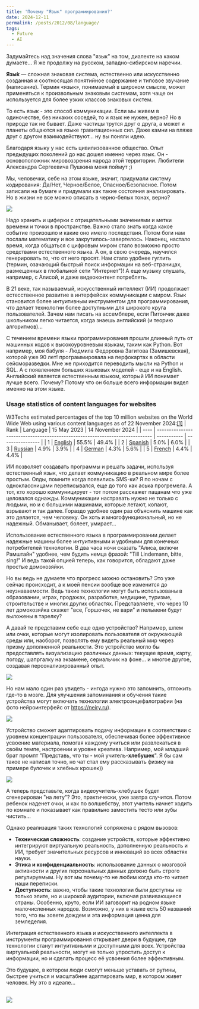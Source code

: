 ```yaml
---
title: 'Почему "Язык" программирования?'
date: 2024-12-11
permalink: /posts/2012/08/language/
tags:
  - Future
  - AI
---
```

Задумайтесь над значения слова "язык" на том, диалекте на каком думаете... Я же продолжу на русском, западно-сибирском наречии.

**Язы́к** — сложная знаковая система, естественно или искусственно созданная и соотносящая понятийное содержание и типовое звучание (написание).
Термин «язык», понимаемый в широком смысле, может применяться к произвольным знаковым системам, хотя чаще он используется для более узких классов знаковых систем.

То есть язык - это способ коммуникации. Если мы живем в одиночестве, без никаких соседей, то и язык не нужен, верно? Но в природе так не бывает. Даже частицы трутся друг о друга, а может и планеты общаются на языке гравитационных сил. Даже камни на пляже друг с другом взаимодействуют... ну вы поняли идею. 

Благодаря языку у нас есть цивилизованное общество. Опыт предыдущих поколений до нас дошел именно через язык. Он - основоположник мировоззрения народа этой территории. Любители Александра Сергеевича Пушкина меня поймут ;)

Мы, человечки, себе на этом языке, значит, придумали систему кодирования: Да/Нет, Черное/Белое, Опасное/Безопасное. Потом записали на бумаге и придумали как такие состояния анализировать. Но в жизни не все можно описать в черно-белых тонах, верно? 

![](20241211205809.png)

Надо хранить и циферки с отрицательными значениями и метки времени и точки в пространстве. Важно стало знать когда какое событие произошло и какие оно имело последствия. Потом боги нам послали математику и все закрутилось-завертелось. 
Наконец, настало время, когда общаться с цифровым миром стало возможно просто средствами естественного языка. А он, в свою очередь, научился генерировать то, что от него просят. Нам стало удобнее гуглить (термин, озачающий быстрый поиск информации на веб-страницах, размещенных в глобальной сети "Интернет")! А еще музыку слушать, например, с Алисой, и даже видеоконтент потреблять.

В 21 веке, так называемый, искусственный интеллект (ИИ) продолжает естесственное развитие в интерфейсах коммуникации с миром. Язык становится более интуитивным инструментом для программирования, что делает технологии более доступными для широкого круга пользователей. Зачем нам писать на ассемблере, если Питончик даже школьником легко читается, когда знаешь английский (и теорию алгоритмов)...

С течением времени языки программирования прошли длинный путь от машинных кодов к высокоуровневым языкам, таким как Python. Вот например, моя бабуля - Людмила Федоровна Загитова (Замишевская), которой уже 90 лет! программировала на перфокартах в области сейсморазведки.
Мне же приходится переводить мысли на Python и SQL. А с появлением больших языковых моделей - еще и на English.
Английский является естественным языком, который ИИ понимает лучше всего. Почему? Потому что он больше всего информации видел именно на этом языке.

### Usage statistics of content languages for websites
W3Techs estimated percentages of the top 10 million websites on the World Wide Web using various content languages as of 22 November 2024:[[1]](https://en.wikipedia.org/wiki/Languages_used_on_the_Internet#cite_note-w3techs_historical_trends-1)
| Rank | Language                                                                     | 15 May 2023 | 14 November 2024 |
| ---- | ---------------------------------------------------------------------------- | ----------- | ---------------- |
| 1    | [English](https://en.wikipedia.org/wiki/English_language "English language") | 55.5%       | 49.4%            |
| 2    | [Spanish](https://en.wikipedia.org/wiki/Spanish_language "Spanish language") | 5.0%        | 6.0%             |
| 3    | [Russian](https://en.wikipedia.org/wiki/Russian_language "Russian language") | 4.9%        | 3.9%             |
| 4    | [German](https://en.wikipedia.org/wiki/German_language "German language")    | 4.3%        | 5.6%             |
| 5    | [French](https://en.wikipedia.org/wiki/French_language "French language")    | 4.4%        | 4.4%             |

ИИ позволяет создавать программы и решать задачи, используя естественный язык, что делает коммуникацию в реальном мире более простым. Олды, помните когда появились SMS-ки? Я по ночам с одноклассницами переписывался, еще до того как аська прогремела. А тот, кто хорошо коммуницирует - тот потом расскажет пацанам что уже целовался однажды.
Коммуникации настравать нужно не только с людьми, но и с большими машинами, которые летают, копают, взрывают и так далее. Гораздо удобнее один раз объяснить машине как это делается, чем человеку. Он хоть и многофункциональный, но не надежный. Обманывает, болеет, умирает...

Использование естественного языка в программировании делает надежные машины более интуитивными и удобными для конечных потребителей технологии. В два часа ночи сказать "Алиса, включи Рамштайн" удобнее, чем будить немца фразой: "Till Lindemann, bitte, sing!"
И ведь такой опцией теперь, как говорится, обладают даже простые домохозяйки.

Но вы ведь не думаете что прогресс можно остановить? Это уже сейчас происходит, а к моей пенсии вообще все изменится до неузнаваемости.
Ведь такие технологии могут быть использованы в образовании, играх, продажах, разработке, медицине, туризме, строительстве и многих других областях.
Представляете, что через 10 лет домохозяйка скажет "все, Горшочек, не вари" и пельмени будут выложены в тарелку?

А давай те представим себе еще одно устройство? Например, шлем или очки, которые могут изолировать пользователя от окружающей среды или, наоборот, позволять ему видеть реальный мир через призму дополненной реальности. Это устройство могло бы предоставлять визуализацию различных данных: текущее время, карту, погоду, шапргалку на экзамене, сериальчик на фоне... и многое другое, создавая персонализированный опыт.

![](20241211205305.png)

Но нам мало один раз увидеть - ингода нужно это запомнить, отложить где-то в мозге. Для улучшения запоминания и обучения такие устройства могут включать технологии электроэнцефалографии (на фото нейроинтерфейс от https://neiry.ru).

![](20241211205416.png)

Устройство сможет адаптировать подачу информации в соответствии с уровнем концентрации пользователя, обеспечивая более эффективное усвоение материала, помогая каждому учиться или развлекаться в своём темпе, настроении и уровне креатива. Например, мой младший брат промпт "Представь, что ты - мой учитель-**хлебушек**". Я бы сам такое не написал точно, но чат стал ему рассказывать физику на примере булочек и хлебных крошек))

![](20241211205617.png)

А теперь представьте, когда видеоучитель-хлебушек будет сгенерирован "на лету"? Это, практически, уже завтра случится. 
Потом ребенок наденет очки, и как по волшебству, этот учитель начнет ходить по комнате и показывает как правильно заместить тесто или зубы чистить...

Однако реализация таких технологий сопряжена с рядом вызовов:
- **Техническая сложность**: создание устройств, которые эффективно интегрируют виртуальную реальность, дополненную реальность и ИИ, требует значительных ресурсов и инноваций во всех областях науки.
- **Этика и конфиденциальность**: использование данных о мозговой активности и других персональных данных должно быть строго регулируемым. Ну вот мы почему-то не любим когда кто-то читает наши переписки.
- **Доступность**: важно, чтобы такие технологии были доступны не только элите, но и широкой аудитории, включая развивающиеся страны. Особенно, круто, если ИИ заговорит на родном языке малочисленных народов. Возможно, у них в языке есть 50 названий того, что вы зовете дождем и эта информация ценна для земледелия.

Интеграция естественного языка и искусственного интеллекта в инструменты программирования открывает двери в будущее, где технологии станут интуитивными и доступными для всех. Устройства виртуальной реальности, могут не только упростить доступ к информации, но и сделать процесс её усвоения более эффективным.

Это будущее, в котором люди смогут меньше уставать от рутины, быстрее учиться и масштабнее адаптировать мир, в котором живет человек. Ну это в идеале...

![](20241211210012.png)
------